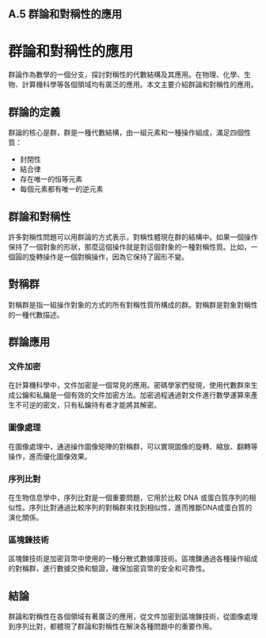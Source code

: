 ## A.5 群論和對稱性的應用

# 群論和對稱性的應用

群論作為數學的一個分支，探討對稱性的代數結構及其應用。在物理、化學、生物、計算機科學等各個領域均有廣泛的應用。本文主要介紹群論和對稱性的應用。

## 群論的定義

群論的核心是群，群是一種代數結構，由一組元素和一種操作組成，滿足四個性質：

- 封閉性
- 結合律
- 存在唯一的恒等元素
- 每個元素都有唯一的逆元素

## 群論和對稱性

許多對稱性問題可以用群論的方式表示，對稱性體現在群的結構中。如果一個操作保持了一個對象的形狀，那麼這個操作就是對這個對象的一種對稱性質。比如，一個圓的旋轉操作是一個對稱操作，因為它保持了圓形不變。

## 對稱群

對稱群是指一組操作對象的方式的所有對稱性質所構成的群。對稱群是對象對稱性的一種代數描述。

## 群論應用

### 文件加密

在計算機科學中，文件加密是一個常見的應用。密碼學家們發現，使用代數群來生成公鑰和私鑰是一個有效的文件加密方法。加密過程通過對文件進行數學運算來產生不可逆的密文，只有私鑰持有者才能將其解密。

### 圖像處理

在圖像處理中，通過操作圖像矩陣的對稱群，可以實現圖像的旋轉、縮放、翻轉等操作，進而優化圖像效果。

### 序列比對

在生物信息學中，序列比對是一個重要問題，它用於比較 DNA 或蛋白質序列的相似性。序列比對通過比較序列的對稱群來找到相似性，進而推斷DNA或蛋白質的演化關係。

### 區塊鍊技術

區塊鍊技術是加密貨幣中使用的一種分散式數據庫技術。區塊鍊通過各種操作組成的對稱群，進行數據交換和驗證，確保加密貨幣的安全和可靠性。

## 結論

群論和對稱性在各個領域有著廣泛的應用，從文件加密到區塊鍊技術，從圖像處理到序列比對，都體現了群論和對稱性在解決各種問題中的重要作用。